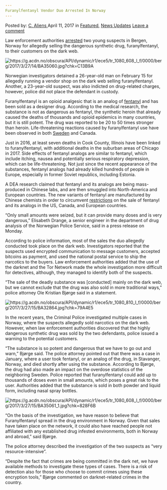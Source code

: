 ```yaml
---
Furanylfentanyl Vendor Duo Arrested In Norway
---
```

<article class="post-listing post-19125 post type-post status-publish format-standard has-post-thumbnail hentry  tag-duo tag-furanylfentanyl tag-norway tag-vendor">
    <div class="post-inner">
        <span>Posted by: <a href="https://www.deepdotweb.com/author/caliens/" title="">C. Aliens </a></span>
    <span>April 11, 2017</span>
    <span>in <a href="https://www.deepdotweb.com/category/deepdot-news/" rel="category tag">Featured</a>, <a href="https://www.deepdotweb.com/category/news-updates/" rel="category tag">News Updates</a></span>
    <span><a href="https://www.deepdotweb.com/2017/04/11/furanylfentanyl-vendor-duo-arrested-norway/#respond">Leave a comment</a></span>
    </p>
    <div class="clear"></div>
    <div class="entry">
    <p>Law enforcement authorities <a href="https://www.ba.no/nyhet/politi/krim/livsfarlig-rusmiddel-i-omlop-menn-i-20-arene-pagrepet-i-bergen/s/5-8-543669">arrested</a> two young suspects in Bergen, Norway for allegedly selling the dangerous synthetic drug, furanylfentanyl, to their customers on the dark web.</p>
    <p><img class="wp-image-19130 aligncenter" src="/imgs/2017/04/https-g-acdn-no-obscura-api-dynamic-r1-ece5-tr_1.jpeg" alt="https://g.acdn.no/obscura/API/dynamic/r1/ece5/tr_1080_608_l_f/0000/berg/2017/3/27/14/BA35060.jpg?chk=C13B9A" width="686" height="386" srcset="/imgs/2017/04/https-g-acdn-no-obscura-api-dynamic-r1-ece5-tr_1.jpeg 1080w, /imgs/2017/04/https-g-acdn-no-obscura-api-dynamic-r1-ece5-tr_1-300x169.jpeg 300w, /imgs/2017/04/https-g-acdn-no-obscura-api-dynamic-r1-ece5-tr_1-1024x576.jpeg 1024w" sizes="(max-width: 686px) 100vw, 686px" /></p>
    <p>Norwegian investigators detained a 26-year-old man on February 15 for allegedly running a vendor shop on the dark web selling furanylfentanyl. Another, a 23-year-old suspect, was also indicted on drug-related charges, however, police did not place the defendant in custody.</p>
    <p>Furanylfentanyl is an opioid analgesic that is an analog of <a href="https://www.deepdotweb.com/tag/fentanyl/">fentanyl</a> and has been sold as a designer drug. According to the medical research, the substance is not as dangerous as fentanyl, the synthetic heroin that already caused the deaths of thousands and opioid epidemics in many countries, but it is still potent. The drug was reported to be 20 to 50 times stronger than heroin. Life-threatening reactions caused by furanylfentanyl use have been observed in both <a href="https://www.deepdotweb.com/2016/11/21/twelve-people-arrested-swedish-fentanyl-case/">Sweden</a> and Canada.</p>
    <p>Just in 2016, at least seven deaths in Cook County, Illinois have been linked to furanylfentanyl, with additional deaths in the suburban areas of Chicago in 2017. Side effects of fentanyl analogs are similar to fentanyl, which include itching, nausea and potentially serious respiratory depression, which can be life-threatening. Not just since the recent appearance of the substances, fentanyl analogs had already killed hundreds of people in Europe, especially in former Soviet republics, including Estonia.</p>
    <p>A DEA research claimed that fentanyl and its analogs are being mass-produced in Chinese labs, and are then smuggled into North-America and European countries. The new variants of fentanyl are manufactured by Chinese chemists in order to circumvent <a href="https://www.deepdotweb.com/2016/10/05/dea-places-fentanyl-analog-schedule/">restrictions</a> on the sale of fentanyl and its analogs in the US, Canada, and European countries.</p>
    <p>“Only small amounts were seized, but it can provide many doses and is very dangerous,” Elisabeth Drange, a senior engineer in the department of drug analysis of the Norwegian Police Service, said in a press release on Monday.</p>
    <p>According to police information, most of the sales the duo allegedly conducted took place on the dark web. Investigators reported that the suspects used encrypted communication to message customers, accepted bitcoins as payment, and used the national postal service to ship the narcotics to the buyers. Law enforcement authorities added that the use of the darknet and the Tor Network made the whole investigation more difficult for detectives, although, they managed to identify both of the suspects.</p>
    <p>“The sale of the deadly substance was [conducted] mainly on the dark web, but we cannot exclude that the drug was also sold in more traditional ways,” police attorney Ole Kristian Bjørge said in a statement.</p>
    <p><img class="wp-image-19131 aligncenter" src="/imgs/2017/04/https-g-acdn-no-obscura-api-dynamic-r1-ece5-tr_1-1.jpeg" alt="https://g.acdn.no/obscura/API/dynamic/r1/ece5/tr_1080_810_l_f/0000/berg/2017/3/27/15/BA32864.jpg?chk=79A4E5" srcset="/imgs/2017/04/https-g-acdn-no-obscura-api-dynamic-r1-ece5-tr_1-1.jpeg 1080w, /imgs/2017/04/https-g-acdn-no-obscura-api-dynamic-r1-ece5-tr_1-1-300x225.jpeg 300w, /imgs/2017/04/https-g-acdn-no-obscura-api-dynamic-r1-ece5-tr_1-1-1024x768.jpeg 1024w" sizes="(max-width: 1080px) 100vw, 1080px" /></p>
    <p>In the recent years, the Criminal Police investigated multiple cases in Norway, where the suspects allegedly sold narcotics on the dark web. However, when law enforcement authorities discovered that the highly dangerous synthetic drug was sold by the two defendants, police issued a warning to the potential customers.</p>
    <p><a id="post-19125-_gjdgxs"></a> “The substance is so potent and dangerous that we have to go out and warn,” Bjørge said. The police attorney pointed out that there was a case in January, where a user took fentanyl, or an analog of the drug, in Stavanger, Norway, and died shortly after using the substance. According to Bjørge, the drug had also made an impact on the overdose statistics of the neighboring Sweden. Police reported that furanylfentanyl could add up to thousands of doses even in small amounts, which poses a great risk to the user. Authorities added that the substance is sold in both powder and liquid form, including nasal spray bottles.</p>
    <p><img class="wp-image-19132 aligncenter" src="/imgs/2017/04/https-g-acdn-no-obscura-api-dynamic-r1-ece5-tr_1-2.jpeg" alt="https://g.acdn.no/obscura/API/dynamic/r1/ece5/tr_1080_608_l_f/0000/berg/2017/3/27/15/BA35061_1.jpg?chk=828F6B" srcset="/imgs/2017/04/https-g-acdn-no-obscura-api-dynamic-r1-ece5-tr_1-2.jpeg 1080w, /imgs/2017/04/https-g-acdn-no-obscura-api-dynamic-r1-ece5-tr_1-2-300x169.jpeg 300w, /imgs/2017/04/https-g-acdn-no-obscura-api-dynamic-r1-ece5-tr_1-2-1024x576.jpeg 1024w" sizes="(max-width: 1080px) 100vw, 1080px" /></p>
    <p>“On the basis of the investigation, we have reason to believe that Furanylfentanyl spread in the drug environment in Norway. Given that sales have taken place on the network, it could also have reached people not affiliated with any established drug infested environments, both in Norway and abroad,” said Bjørge.</p>
    <p>The police attorney described the investigation of the two suspects as “very resource-intensive”.</p>
    <p>“Despite the fact that crimes are being committed in the dark net, we have available methods to investigate these types of cases. There is a risk of detection also for those who choose to commit crimes using these encryption tools,” Bjørge commented on darknet-related crimes in the country.</p>
    </div>
    <span style="display:none"><a href="https://www.deepdotweb.com/tag/arrested/" rel="tag">arrested</a> <a href="https://www.deepdotweb.com/tag/duo/" rel="tag">duo</a> <a href="https://www.deepdotweb.com/tag/furanylfentanyl/" rel="tag">furanylfentanyl</a> <a href="https://www.deepdotweb.com/tag/norway/" rel="tag">norway</a> <a href="https://www.deepdotweb.com/tag/vendor/" rel="tag">vendor</a></span> <span style="display:none" class="updated">2017-04-11</span>
    <div style="display:none" class="vcard author" itemprop="author" itemscope itemtype="http://schema.org/Person"><strong class="fn" itemprop="name"><a href="https://www.deepdotweb.com/author/caliens/" title="Posts by C. Aliens" rel="author">C. Aliens</a></strong></div>
    </div>
</article>

